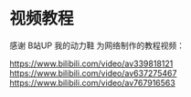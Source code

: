 # 视频教程

感谢 B站UP 我的动力鞋 为网络制作的教程视频：

https://www.bilibili.com/video/av339818121  
https://www.bilibili.com/video/av637275467
https://www.bilibili.com/video/av767916563
